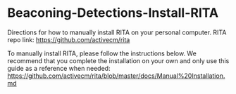 # Beaconing-Detections-Install-RITA
Directions for how to manually install RITA on your personal computer.
RITA repo link: https://github.com/activecm/rita

To manually install RITA, please follow the instructions below. We recommend that you complete the installation on your own and only use this guide as a reference when needed: https://github.com/activecm/rita/blob/master/docs/Manual%20Installation.md
